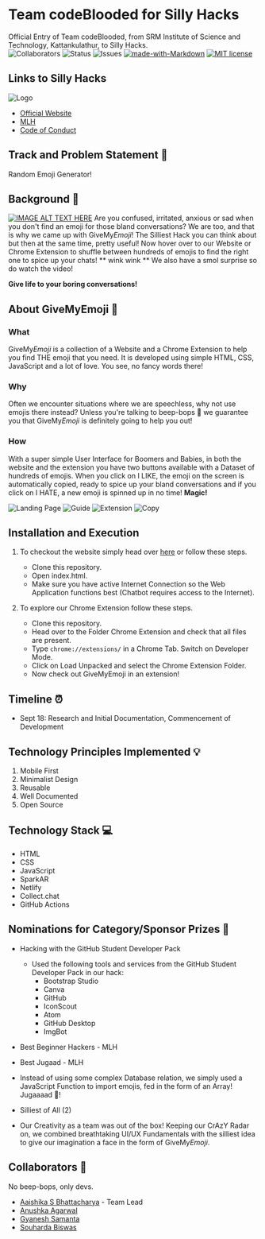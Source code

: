 # Team codeBlooded for Silly Hacks

Official Entry of Team codeBlooded, from SRM Institute of Science and Technology, Kattankulathur, to Silly Hacks. <br>
![Collaborators](https://img.shields.io/badge/collaborators-4-red)
![Status](https://img.shields.io/badge/status-working-orange)
![Issues](https://img.shields.io/badge/issues-0-blue)
[![made-with-Markdown](https://img.shields.io/badge/Made%20with-Markdown-1f425f.svg)](http://commonmark.org)
[![MIT license](https://img.shields.io/badge/License-MIT-blue.svg)](https://lbesson.mit-license.org/) 

## Links to Silly Hacks

![Logo](repository-assets/cover.svg)
- [Official Website](https://slillyhacks.online/)
- [MLH](https://mlh.sillyhacks.com/)
- [Code of Conduct](https://static.mlh.io/docs/mlh-code-of-conduct.pdf?fbclid=IwAR2vbP-bruJ_ZyL9D0bamJ-15OxadEtm0tv4l1EYBBkNnJ5-6XoUe0Zd2ZE)


## Track and Problem Statement 🚧

Random Emoji Generator!

## Background 📖

[![IMAGE ALT TEXT HERE](https://img.youtube.com/vi/YOUTUBE_VIDEO_ID_HERE/0.jpg)](https://www.youtube.com/watch?v=YOUTUBE_VIDEO_ID_HERE)
Are you confused, irritated, anxious or sad when you don't find an emoji for those bland conversations? We are too, and that is why we came up with GiveMy*Emoji*! The Silliest Hack you can think about but then at the same time, pretty useful! Now hover over to our Website or Chrome Extension to shuffle between hundreds of emojis to find the right one to spice up your chats! ** wink wink ** We also have a smol surprise so do watch the video!

**Give life to your boring conversations!**

## About GiveMyEmoji 🔧
### What
GiveMy*Emoji* is a collection of a Website and a Chrome Extension to help you find THE emoji that you need. It is developed using simple HTML, CSS, JavaScript and a lot of love. You see, no fancy words there!

### Why
Often we encounter situations where we are speechless, why not use emojis there instead? Unless you're talking to beep-bops 🤖 we guarantee you that GiveMy*Emoji* is definitely going to help you out!

### How
With a super simple User Interface for Boomers and Babies, in both the website and the extension you have two buttons available with a Dataset of hundreds of emojis. When you click on I LIKE, the emoji on the screen is automatically copied, ready to spice up your bland conversations and if you click on I HATE, a new emoji is spinned up in no time! **Magic!**
  
![Landing Page](repository-assets/1.png)
![Guide](repository-assets/2.png)
![Extension](repository-assets/3.png)
![Copy](repository-assets/4.png)

## Installation and Execution

1. To checkout the website simply head over [here](https://givemyemoji.netlify.app) or follow these steps.
   - Clone this repository.
   - Open index.html.
   - Make sure you have active Internet Connection so the Web Application functions best (Chatbot requires access to the Internet).

2. To explore our Chrome Extension follow these steps.
   - Clone this repository.
   - Head over to the Folder Chrome Extension and check that all files are present.
   - Type `chrome://extensions/` in a Chrome Tab. Switch on Developer Mode.
   - Click on Load Unpacked and select the Chrome Extension Folder.
   - Now check out GiveMyEmoji in an extension!

## Timeline ⏰

- Sept 18: Research and Initial Documentation, Commencement of Development

## Technology Principles Implemented 💡

1. Mobile First
2. Minimalist Design
3. Reusable
4. Well Documented
5. Open Source

## Technology Stack 💻

- HTML
- CSS
- JavaScript
- SparkAR
- Netlify
- Collect.chat
- GitHub Actions

## Nominations for Category/Sponsor Prizes 🤝

 - Hacking with the GitHub Student Developer Pack
   - Used the following tools and services from the GitHub Student Developer Pack in our hack:
     - Bootstrap Studio
     - Canva
     - GitHub
     - IconScout
     - Atom
     - GitHub Desktop
     - ImgBot

 - Best Beginner Hackers - MLH
 - Best Jugaad - MLH
  - Instead of using some complex Database relation, we simply used a JavaScript Function to import emojis, fed in the form of an Array! Jugaaaad 💯!
 - Silliest of All (2)
  - Our Creativity as a team was out of the box! Keeping our CrAzY Radar on, we combined breathtaking UI/UX Fundamentals with the silliest idea to give our imagination a face in the form of GiveMy*Emoji*.

## Collaborators 🤖

No beep-bops, only devs.
- [Aaishika S Bhattacharya](https://www.github.com/aaishikasb) - Team Lead
- [Anushka Agarwal](https://www.github.com/anushka17agarwal)
- [Gyanesh Samanta](https://www.github.com/Gyanesh-Samanta-123)
- [Souharda Biswas](https://www.github.com/TheSouharda)

